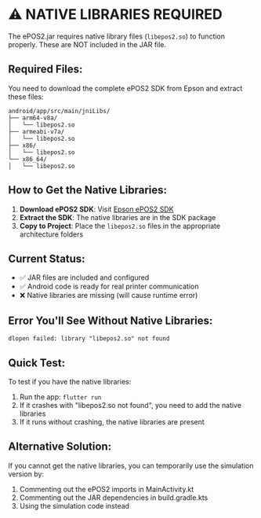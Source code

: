 # ⚠️ NATIVE LIBRARIES REQUIRED

The ePOS2.jar requires native library files (`libepos2.so`) to function properly. These are NOT included in the JAR file.

## Required Files:

You need to download the complete ePOS2 SDK from Epson and extract these files:

```
android/app/src/main/jniLibs/
├── arm64-v8a/
│   └── libepos2.so
├── armeabi-v7a/
│   └── libepos2.so
├── x86/
│   └── libepos2.so
└── x86_64/
│   └── libepos2.so
```

## How to Get the Native Libraries:

1. **Download ePOS2 SDK**: Visit [Epson ePOS2 SDK](https://download4.epson.biz/sec_pubs/pos/reference_en/epos_android/)
2. **Extract the SDK**: The native libraries are in the SDK package
3. **Copy to Project**: Place the `libepos2.so` files in the appropriate architecture folders

## Current Status:

- ✅ JAR files are included and configured
- ✅ Android code is ready for real printer communication
- ❌ Native libraries are missing (will cause runtime error)

## Error You'll See Without Native Libraries:

```
dlopen failed: library "libepos2.so" not found
```

## Quick Test:

To test if you have the native libraries:
1. Run the app: `flutter run`
2. If it crashes with "libepos2.so not found", you need to add the native libraries
3. If it runs without crashing, the native libraries are present

## Alternative Solution:

If you cannot get the native libraries, you can temporarily use the simulation version by:
1. Commenting out the ePOS2 imports in MainActivity.kt
2. Commenting out the JAR dependencies in build.gradle.kts
3. Using the simulation code instead
